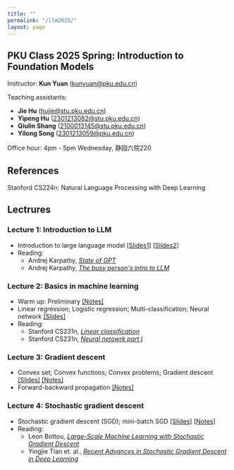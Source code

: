 ```yaml
---
title: ""
permalink: "/llm2025/"
layout: page
---
```


## PKU Class 2025 Spring: Introduction to Foundation Models

Instructor: **Kun Yuan** (kunyuan@pku.edu.cn) <br>

Teaching assistants: 
- **Jie Hu** (hujie@stu.pku.edu.cn) <br>
- **Yipeng Hu** (2301213082@stu.pku.edu.cn) <br>
- **Qiulin Shang** (2100013145@stu.pku.edu.cn) <br>
- **Yilong Song** (2301213059@pku.edu.cn) <br>

Office hour: 4pm - 5pm Wednesday, 静园六院220

## References
Stanford CS224n: Natural Language Processing with Deep Learning

## Lectrures

### Lecture 1: Introduction to LLM <br>
- Introduction to large language model [[Slides1]](https://github.com/kunyuan827/kunyuan827.github.io/raw/master/teaching/LLM2025/Intro1_llm.pdf) [[Slides2]](https://github.com/kunyuan827/kunyuan827.github.io/raw/master/teaching/DLOpt2024/Intro2.pdf)
- Reading: <br>
    - Andrej Karpathy, *[State of GPT](https://www.bilibili.com/video/BV1ts4y1T7UH/?spm_id_from=333.337.search-card.all.click)* <br>
    - Andrej Karpathy, *[The busy person's intro to LLM](https://www.bilibili.com/video/BV1NH4y1m78m/?spm_id_from=333.337.search-card.all.click&vd_source=2609112b8838130df3f5c7166ed6effb)* <br>

### Lecture 2: Basics in machine learning <br>
- Warm up: Preliminary [[Notes]](https://github.com/kunyuan827/kunyuan827.github.io/raw/master/teaching/LLM2025/notes_0.pdf) <br>
- Linear regression; Logistic regression; Multi-classification; Neural network [[Slides]](https://github.com/kunyuan827/kunyuan827.github.io/raw/master/teaching/LLM2025/02_Regression.pdf)
- Reading: <br>
    - Stanford CS231n, *[Linear classification](https://cs231n.github.io/linear-classify/)* <br>
    - Stanford CS231n, *[Neural netowrk part I](https://cs231n.github.io/neural-networks-1/)* 

### Lecture 3: Gradient descent <br>
- Convex set; Convex functions; Convex problems; Gradient descent [[Slides]](https://github.com/kunyuan827/kunyuan827.github.io/raw/master/teaching/LLM2025/03_GD.pdf) [[Notes]](https://github.com/kunyuan827/kunyuan827.github.io/raw/master/teaching/LLM2025/notes_1.pdf)
- Forward-backward propagation [[Notes]](https://github.com/kunyuan827/kunyuan827.github.io/raw/master/teaching/LLM2025/notes_2.pdf)

### Lecture 4: Stochastic gradient descent <br>
- Stochastic gradient descent (SGD); mini-batch SGD [[Slides]](https://github.com/kunyuan827/kunyuan827.github.io/raw/master/teaching/LLM2025/04_SGD.pdf) [[Notes]](https://github.com/kunyuan827/kunyuan827.github.io/raw/master/teaching/LLM2025/notes_3.pdf)
- Reading: <br>
    - Leon Bottou, *[Large-Scale Machine Learning with Stochastic Gradient Descent](https://datajobs.com/data-science-repo/Stochastic-Gradient-Descent-[Leon-Bottou].pdf)* <br>
    - Yingjie Tian et. al., *[Recent Advances in Stochastic Gradient Descent in Deep Learning](https://www.mdpi.com/2227-7390/11/3/682)* <br>

